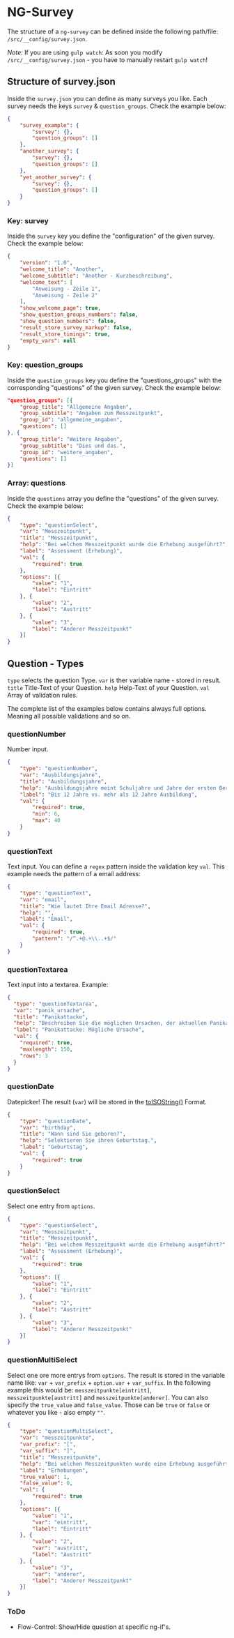 # NG-Survey

The structure of a `ng-survey` can be defined inside the following path/file: `/src/__config/survey.json`.

*Note:*  If you are using `gulp watch`:  As soon you modify `/src/__config/survey.json` - you have to manually restart `gulp watch`!

## Structure of survey.json

Inside the `survey.json` you can define as many surveys you like. Each survey needs the keys `survey` & `question_groups`.  Check the example below:

```JSON
{
    "survey_example": {
        "survey": {},
        "question_groups": []
    },
    "another_survey": {
        "survey": {},
        "question_groups": []
    },
    "yet_another_survey": {
        "survey": {},
        "question_groups": []
    }
}
```

### Key: survey

Inside the `survey` key you define the "configuration" of the given survey. Check the example below:

```JSON
{
    "version": "1.0",
    "welcome_title": "Another",
    "welcome_subtitle": "Another - Kurzbeschreibung",
    "welcome_text": [
        "Anweisung - Zeile 1",
        "Anweisung - Zeile 2"
    ],
    "show_welcome_page": true,
    "show_question_groups_numbers": false,
    "show_question_numbers": false,
    "result_store_survey_markup": false,
    "result_store_timings": true,
    "empty_vars": null
}
```

### Key: question_groups

Inside the `question_groups` key you define the "questions_groups" with the corresponding "questions" of the given survey. Check the example below:

```JSON
"question_groups": [{
    "group_title": "Allgemeine Angaben",
    "group_subtitle": "Angaben zum Messzeitpunkt",
    "group_id": "allgemeine_angaben",
    "questions": []
}, {
    "group_title": "Weitere Angaben",
    "group_subtitle": "Dies und das.",
    "group_id": "weitere_angaben",
    "questions": []
}]
```

### Array: questions

Inside the `questions` array you define the "questions" of the given survey. Check the example below:

```JSON
{
    "type": "questionSelect",
    "var": "Messzeitpunkt",
    "title": "Messzeitpunkt",
    "help": "Bei welchem Messzeitpunkt wurde die Erhebung ausgeführt?",
    "label": "Assessment (Erhebung)",
    "val": {
        "required": true
    },
    "options": [{
        "value": "1",
        "label": "Eintritt"
    }, {
        "value": "2",
        "label": "Austritt"
    }, {
        "value": "3",
        "label": "Anderer Messzeitpunkt"
    }]
}
```

## Question - Types

`type` selects the question Type.
`var` is ther variable name - stored in result.
`title` Title-Text of your Question.
`help` Help-Text of your Question.
`val` Array of validation rules.

The complete list of the examples below contains always full options. Meaning all possible validations and so on.

### questionNumber

Number input.

```JSON
{
    "type": "questionNumber",
    "var": "Ausbildungsjahre",
    "title": "Ausbildungsjahre",
    "help": "Ausbildungsjahre meint Schuljahre und Jahre der ersten Berufsausbildung, z.B. 9 JaSchule + 3 Jahre Berufslehre gibt 12 Ausbildungsjahre, oder 12 Jahre Schule (z.B. Matur) Jahre Studium gibt 17 Ausbildungsjahre.",
    "label": "Bis 12 Jahre vs. mehr als 12 Jahre Ausbildung",
    "val": {
        "required": true,
        "min": 6,
        "max": 40
    }
}
```

### questionText

Text input. You can define a `regex` pattern inside the validation key `val`. This example needs the pattern of a email address:

```JSON
{
    "type": "questionText",
    "var": "email",
    "title": "Wie lautet Ihre Email Adresse?",
    "help": "",
    "label": "Email",
    "val": {
        "required": true,
        "pattern": "/^.+@.+\\..+$/"
    }
}
```

### questionTextarea

Text input into a textarea. Example:

```JSON
{
  "type": "questionTextarea",
  "var": "panik_ursache",
  "title": "Panikattacke",
  "help": "Beschreiben Sie die möglichen Ursachen, der aktuellen Panikattacke.",
  "label": "Panikattacke: Mögliche Ursache",
  "val": {
    "required": true,
    "maxlength": 150,
    "rows": 3
  }
}
```

### questionDate

Datepicker! The result (`var`) will be stored in the [toISOString()](https://developer.mozilla.org/de/docs/Web/JavaScript/Reference/Global_Objects/Date/toISOString) Format.

```JSON
{
    "type": "questionDate",
    "var": "birthday",
    "title": "Wann sind Sie geboren?",
    "help": "Selektieren Sie ihren Geburtstag.",
    "label": "Geburtstag",
    "val": {
        "required": true
    }
}
```

### questionSelect

Select one entry from `options`.

```JSON
{
    "type": "questionSelect",
    "var": "Messzeitpunkt",
    "title": "Messzeitpunkt",
    "help": "Bei welchem Messzeitpunkt wurde die Erhebung ausgeführt?",
    "label": "Assessment (Erhebung)",
    "val": {
        "required": true
    },
    "options": [{
        "value": "1",
        "label": "Eintritt"
    }, {
        "value": "2",
        "label": "Austritt"
    }, {
        "value": "3",
        "label": "Anderer Messzeitpunkt"
    }]
}
```
### questionMultiSelect

Select one ore more entrys from `options`. The result is stored in the variable name like: `var` + `var_prefix` + `option.var` + `var_suffix`. In the following example this would be: `messzeitpunkte[eintritt]`, `messzeitpunkte[austritt]` and `messzeitpunkte[anderer]`. You can also specify the `true_value` and `false_value`. Those can be `true` or `false` or whatever you like - also empty `""`.

```JSON
{
    "type": "questionMultiSelect",
    "var": "messzeitpunkte",
    "var_prefix": "[",
    "var_suffix": "]",
    "title": "Messzeitpunkte",
    "help": "Bei welchen Messzeitpunkten wurde eine Erhebung ausgeführt?",
    "label": "Erhebungen",
    "true_value": 1,
    "false_value": 0,
    "val": {
        "required": true
    },
    "options": [{
        "value": "1",
        "var": "eintritt",
        "label": "Eintritt"
    }, {
        "value": "2",
        "var": "austritt",
        "label": "Austritt"
    }, {
        "value": "3",
        "var": "anderer",
        "label": "Anderer Messzeitpunkt"
    }]
}
```

### ToDo

- Flow-Control:  Show/Hide question at specific ng-if's.
